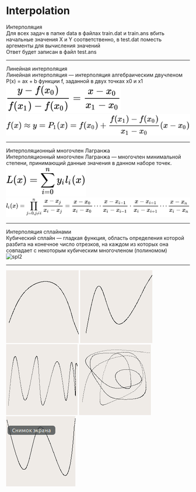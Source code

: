 # Interpolation

Интерполяция  
Для всех задач в папке data в файлах train.dat и train.ans
вбить начальные значения X и Y соответственно, в test.dat поместь аргементы для вычисления значений  
Ответ будет записан в файл test.ans
***
Линейная интерполяция  
Линейная интерполяция — интерполяция алгебраическим двучленом P(x) = ax + b функции f, заданной в двух точках x0 и x1  
![lin1](image/lin1.svg) ![lin2](image/lin2.svg)
***
Интерполяционный многочлен Лагранжа  
Интерполяционный многочлен Лагранжа — многочлен минимальной степени, принимающий данные значения в данном наборе точек.  
![lag1](image/lag1.svg) ![lag2](image/lag2.svg)
***
Интерполяция сплайнами  
Кубический сплайн — гладкая функция, область определения которой разбита на конечное число отрезков, на каждом из которых она совпадает с некоторым кубическим многочленом (полиномом)  
![spl2](image/spl2.svg)
***
![1](image/1.png) ![2](image/2.png) ![3](image/3.png) ![4](image/4.png) ![5](image/5.png)
